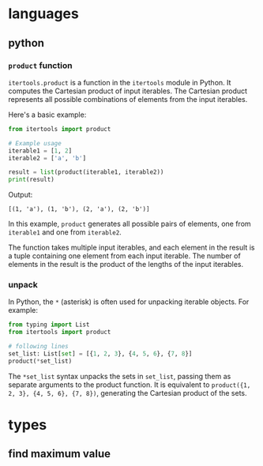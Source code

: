 # languages
## python
### `product` function
`itertools.product` is a function in the `itertools` module in Python. It computes the Cartesian product of input iterables. The Cartesian product represents all possible combinations of elements from the input iterables.

Here's a basic example:

```python
from itertools import product

# Example usage
iterable1 = [1, 2]
iterable2 = ['a', 'b']

result = list(product(iterable1, iterable2))
print(result)
```

Output:
```text
[(1, 'a'), (1, 'b'), (2, 'a'), (2, 'b')]
```
In this example, `product` generates all possible pairs of elements, one from `iterable1` and one from `iterable2`.

The function takes multiple input iterables, and each element in the result is a tuple containing one element from each input iterable. The number of elements in the result is the product of the lengths of the input iterables.

### unpack
In Python, the `*` (asterisk) is often used for unpacking iterable objects. For example:

```python
from typing import List
from itertools import product

# following lines
set_list: List[set] = [{1, 2, 3}, {4, 5, 6}, {7, 8}]
product(*set_list)
```

The `*set_list` syntax unpacks the sets in `set_list`, passing them as separate arguments to the product function. It is equivalent to `product({1, 2, 3}, {4, 5, 6}, {7, 8})`, generating the Cartesian product of the sets.


# types
## find maximum value

